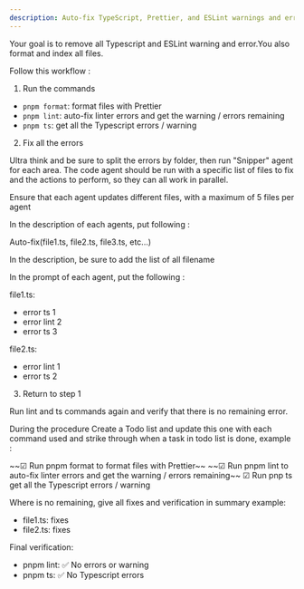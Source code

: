 ```yaml
---
description: Auto-fix TypeScript, Prettier, and ESLint warnings and errors.
---
```


Your goal is to remove all Typescript and ESLint warning and error.You also format and index all files.

Follow this workflow :

1. Run the commands

- `pnpm format`: format files with Prettier
- `pnpm lint`: auto-fix linter errors and get the warning / errors remaining
- `pnpm ts`: get all the Typescript errors / warning

2. Fix all the errors

Ultra think and be sure to split the errors by folder, then run "Snipper" agent for each area. The code agent should be run with a specific list of files to fix and the actions to perform, so they can all work in parallel.

Ensure that each agent updates different files, with a maximum of 5 files per agent

In the description of each agents, put following :

<description-example>

Auto-fix(file1.ts, file2.ts, file3.ts, etc...)

</description-example>

In the description, be sure to add the list of all filename

In the prompt of each agent, put the following :

<prompt-example>

file1.ts:

- error ts 1
- error lint 2
- error ts 3

file2.ts:

- error lint 1
- error ts 2

</prompt-example>

3. Return to step 1

Run lint and ts commands again and verify that there is no remaining error.

During the procedure Create a Todo list and update this one with each command used and strike through when a task in todo list is done, example :

<todo-list>
~~☑ Run pnpm format to format files with Prettier~~
~~☑ Run pnpm lint to auto-fix linter errors and get the warning / errors remaining~~
☑ Run pnp ts get all the Typescript errors / warning
</todo-list>

Where is no remaining, give all fixes and verification in summary example:

<Summary-fixes-example>

- file1.ts: fixes
- file2.ts: fixes

Final verification:

- pnpm lint: ✅ No errors or warning
- pnpm ts: ✅ No Typescript errors

</Summary-fixes-example>
